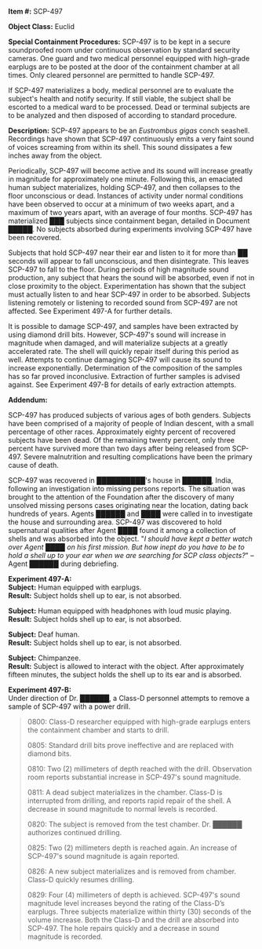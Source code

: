 **Item #:** SCP-497

**Object Class:** Euclid

**Special Containment Procedures:** SCP-497 is to be kept in a secure soundproofed room under continuous observation by standard security cameras. One guard and two medical personnel equipped with high-grade earplugs are to be posted at the door of the containment chamber at all times. Only cleared personnel are permitted to handle SCP-497.

If SCP-497 materializes a body, medical personnel are to evaluate the subject's health and notify security. If still viable, the subject shall be escorted to a medical ward to be processed. Dead or terminal subjects are to be analyzed and then disposed of according to standard procedure.

**Description:** SCP-497 appears to be an _Eustrombus gigas_ conch seashell. Recordings have shown that SCP-497 continuously emits a very faint sound of voices screaming from within its shell. This sound dissipates a few inches away from the object.

Periodically, SCP-497 will become active and its sound will increase greatly in magnitude for approximately one minute. Following this, an emaciated human subject materializes, holding SCP-497, and then collapses to the floor unconscious or dead. Instances of activity under normal conditions have been observed to occur at a minimum of two weeks apart, and a maximum of two years apart, with an average of four months. SCP-497 has materialized ███ subjects since containment began, detailed in Document █████. No subjects absorbed during experiments involving SCP-497 have been recovered.

Subjects that hold SCP-497 near their ear and listen to it for more than ██ seconds will appear to fall unconscious, and then disintegrate. This leaves SCP-497 to fall to the floor. During periods of high magnitude sound production, any subject that hears the sound will be absorbed, even if not in close proximity to the object. Experimentation has shown that the subject must actually listen to and hear SCP-497 in order to be absorbed. Subjects listening remotely or listening to recorded sound from SCP-497 are not affected. See Experiment 497-A for further details.

It is possible to damage SCP-497, and samples have been extracted by using diamond drill bits. However, SCP-497's sound will increase in magnitude when damaged, and will materialize subjects at a greatly accelerated rate. The shell will quickly repair itself during this period as well. Attempts to continue damaging SCP-497 will cause its sound to increase exponentially. Determination of the composition of the samples has so far proved inconclusive. Extraction of further samples is advised against. See Experiment 497-B for details of early extraction attempts.

**Addendum:**

SCP-497 has produced subjects of various ages of both genders. Subjects have been comprised of a majority of people of Indian descent, with a small percentage of other races. Approximately eighty percent of recovered subjects have been dead. Of the remaining twenty percent, only three percent have survived more than two days after being released from SCP-497. Severe malnutrition and resulting complications have been the primary cause of death.

SCP-497 was recovered in ██████████'s house in ██████, India, following an investigation into missing persons reports. The situation was brought to the attention of the Foundation after the discovery of many unsolved missing persons cases originating near the location, dating back hundreds of years. Agents ██████ and ████ were called in to investigate the house and surrounding area. SCP-497 was discovered to hold supernatural qualities after Agent ████ found it among a collection of shells and was absorbed into the object. "_I should have kept a better watch over Agent ████ on his first mission. But how inept do you have to be to hold a shell up to your ear when we are searching for SCP class objects?_" –Agent ██████ during debriefing.

**Experiment 497-A:**  
**Subject:** Human equipped with earplugs.  
**Result:** Subject holds shell up to ear, is not absorbed.

**Subject:** Human equipped with headphones with loud music playing.  
**Result:** Subject holds shell up to ear, is not absorbed.

**Subject:** Deaf human.  
**Result:** Subject holds shell up to ear, is not absorbed.

**Subject:** Chimpanzee.  
**Result:** Subject is allowed to interact with the object. After approximately fifteen minutes, the subject holds the shell up to its ear and is absorbed.

**Experiment 497-B:**  
Under direction of Dr. ██████, a Class-D personnel attempts to remove a sample of SCP-497 with a power drill.

> 0800: Class-D researcher equipped with high-grade earplugs enters the containment chamber and starts to drill.
> 
> 0805: Standard drill bits prove ineffective and are replaced with diamond bits.
> 
> 0810: Two (2) millimeters of depth reached with the drill. Observation room reports substantial increase in SCP-497's sound magnitude.
> 
> 0811: A dead subject materializes in the chamber. Class-D is interrupted from drilling, and reports rapid repair of the shell. A decrease in sound magnitude to normal levels is recorded.
> 
> 0820: The subject is removed from the test chamber. Dr. ██████ authorizes continued drilling.
> 
> 0825: Two (2) millimeters depth is reached again. An increase of SCP-497's sound magnitude is again reported.
> 
> 0826: A new subject materializes and is removed from chamber. Class-D quickly resumes drilling.
> 
> 0829: Four (4) millimeters of depth is achieved. SCP-497's sound magnitude level increases beyond the rating of the Class-D’s earplugs. Three subjects materialize within thirty (30) seconds of the volume increase. Both the Class-D and the drill are absorbed into SCP-497. The hole repairs quickly and a decrease in sound magnitude is recorded.